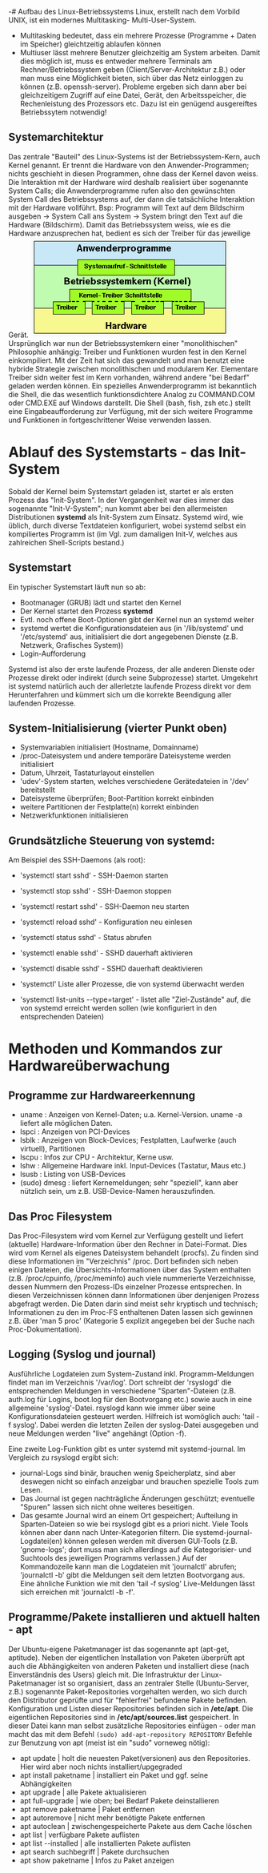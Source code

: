 -# Aufbau des Linux-Betriebssystems
Linux, erstellt nach dem Vorbild UNIX, ist ein modernes Multitasking- 
Multi-User-System.
- Multitasking bedeutet, dass ein mehrere Prozesse (Programme + Daten im Speicher) 
  gleichtzeitig ablaufen können
- Multiuser lässt mehrere Benutzer gleichzeitig am System arbeiten. Damit dies 
  möglich ist, muss es entweder mehrere Terminals am Rechner/Betriebssystem 
  geben (Client/Server-Architektur z.B.) oder man muss eine Möglichkeit bieten, 
  sich über das Netz einloggen zu können (z.B. openssh-server).
Probleme ergeben sich dann aber bei gleichzeitigem Zugriff auf eine Datei, 
Gerät, den Arbeitsspeicher, die Rechenleistung des Prozessors etc.
Dazu ist ein genügend ausgereiftes Betriebssytem notwendig!

## Systemarchitektur
Das zentrale "Bauteil" des Linux-Systems ist der Betriebssystem-Kern, auch 
Kernel genannt. Er trennt die Hardware von den Anwender-Programmen; nichts 
geschieht in diesen Programmen, ohne dass der Kernel davon weiss.
Die Interaktion mit der Hardware wird deshalb realisiert über sogenannte System 
Calls; die Anwenderprogramme rufen also den gewünschten System Call des 
Betriebssystems auf, der dann die tatsächliche Interaktion mit der Hardware 
vollführt.
Bsp: Programm will Text auf dem Bildschirm ausgeben -> System Call ans System -> 
System bringt den Text auf die Hardware (Bildschirm).
Damit das Betriebssystem weiss, wie es die Hardware anzusprechen hat, bedient es 
sich der Treiber für das jeweilige Gerät.
![Image](linux_sysaufbau.gif)
Ursprünglich war nun der Betriebssystemkern einer "monolithischen" Philosophie 
anhängig: Treiber und Funktionen wurden fest in den Kernel einkompiliert. Mit 
der Zeit hat sich das gewandelt und man benutzt eine hybride Strategie zwischen 
monolithischen und modularem Ker. Elementare Treiber sidn weiter fest im Kern 
vorhanden, während andere "bei Bedarf" geladen werden können.
Ein spezielles Anwenderprogramm ist bekanntlich die Shell, die das wesentlich 
funktionsdichtere Analog zu COMMAND.COM oder CMD.EXE auf Windows darstellt.
Die Shell (bash, fish, zsh etc.) stellt eine Eingabeaufforderung zur Verfügung, 
mit der sich weitere Programme und Funktionen in fortgeschrittener Weise 
verwenden lassen.

# Ablauf des Systemstarts - das Init-System
Sobald der Kernel beim Systemstart geladen ist, startet er als ersten Prozess 
das "Init-System". In der Vergangenheit war dies immer das sogenannte 
"Init-V-System"; nun kommt aber bei den allermeisten Distributionen __systemd__ 
als Init-System zum Einsatz.
Systemd wird, wie üblich, durch diverse Textdateien konfiguriert, wobei systemd 
selbst ein kompiliertes Programm ist (im Vgl. zum damaligen Init-V, welches aus 
zahlreichen Shell-Scripts bestand.)

## Systemstart
Ein typischer Systemstart läuft nun so ab:
- Bootmanager (GRUB) lädt und startet den Kernel
- Der Kernel startet den Prozess __systemd__
- Evtl. noch offene Boot-Optionen gibt der Kernel nun an systemd weiter
- systemd wertet die Konfigurationsdateien aus (in '/lib/systemd' und 
  '/etc/systemd' aus, initialisiert die dort angegebenen Dienste (z.B. Netzwerk, 
  Grafisches System))
- Login-Aufforderung

Systemd ist also der erste laufende Prozess, der alle anderen Dienste oder 
Prozesse direkt oder indirekt (durch seine Subprozesse) startet. Umgekehrt ist 
systemd natürlich auch der allerletzte laufende Prozess direkt vor dem 
Herunterfahren und kümmert sich um die korrekte Beendigung aller laufenden
Prozesse.

## System-Initialisierung (vierter Punkt oben)
- Systemvariablen initialisiert (Hostname, Domainname)
- /proc-Dateisystem und andere temporäre Dateisysteme werden initialisiert
- Datum, Uhrzeit, Tastaturlayout einstellen
- 'udev'-System starten, welches verschiedene Gerätedateien in '/dev' 
  bereitstellt
- Dateisysteme überprüfen; Boot-Partition korrekt einbinden
- weitere Partitionen der Festplatte(n) korrekt einbinden
- Netzwerkfunktionen initialisieren

## Grundsätzliche Steuerung von systemd:
Am Beispiel des SSH-Daemons (als root): 
- 'systemctl start sshd' - SSH-Daemon starten
- 'systemctl stop sshd' - SSH-Daemon stoppen
- 'systemctl restart sshd' - SSH-Daemon neu starten
- 'systemctl reload sshd' - Konfiguration neu einlesen
- 'systemctl status sshd' - Status abrufen

- 'systemctl enable sshd' - SSHD dauerhaft aktivieren
- 'systemctl disable sshd' - SSHD dauerhaft deaktivieren

- 'systemctl' Liste aller Prozesse, die von systemd überwacht werden

- 'systemctl list-units --type=target' - listet alle "Ziel-Zustände" auf, die 
  von systemd erreicht werden sollen (wie konfiguriert in den entsprechenden 
  Dateien)

# Methoden und Kommandos zur Hardwareüberwachung

## Programme zur Hardwareerkennung
- uname : Anzeigen von Kernel-Daten; u.a. Kernel-Version. uname -a liefert alle 
  möglichen Daten.
- lspci : Anzeigen von PCI-Devices
- lsblk : Anzeigen von Block-Devices; Festplatten, Laufwerke (auch virtuell), 
  Partitionen
- lscpu : Infos zur CPU - Architektur, Kerne usw.
- lshw : Allgemeine Hardware inkl. Input-Devices (Tastatur, Maus etc.)
- lsusb : Listing von USB-Devices
- (sudo) dmesg : liefert Kernemeldungen; sehr "speziell", kann aber nützlich 
  sein, um z.B. USB-Device-Namen herauszufinden.

## Das Proc Filesystem
Das Proc-Filesystem wird vom Kernel zur Verfügung gestellt und liefert 
(aktuelle) Hardware-Information über den Rechner in Datei-Format. Dies wird vom 
Kernel als eigenes Dateisystem behandelt (procfs). Zu finden sind diese 
Informationen im "Verzeichnis" /proc.
Dort befinden sich neben einigen Dateien, die Übersichts-Informationen über das 
System enthalten (z.B. /proc/cpuinfo, /proc/meminfo) auch viele nummerierte 
Verzeichnisse, dessen Nummern den Prozess-IDs einzelner Prozesse entsprechen. In 
diesen Verzeichnissen können dann Informationen über denjenigen Prozess 
abgefragt werden.
Die Daten darin sind meist sehr kryptisch und technisch; Informationen zu den im 
Proc-FS enthaltenen Daten lassen sich gewinnen z.B. über 'man 5 proc' (Kategorie 
5 explizit angegeben bei der Suche nach Proc-Dokumentation).

## Logging (Syslog und journal)
Ausführliche Logdateien zum System-Zustand inkl. Programm-Meldungen findet man 
im Verzeichnis '/var/log'. Dort schreibt der 'rsyslogd' die entsprechenden 
Meldungen in verschiedene "Sparten"-Dateien (z.B. auth.log für Logins, boot.log 
für den Bootvorgang etc.) sowie auch in eine allgemeine 'syslog'-Datei. rsyslogd 
kann wie immer über seine Konfigurationsdateien gesteuert werden.
Hilfreich ist womöglich auch: 'tail -f syslog'. Dabei werden die letzten Zeilen 
der syslog-Datei ausgegeben und neue Meldungen werden "live" angehängt (Option 
-f).

Eine zweite Log-Funktion gibt es unter systemd mit systemd-journal. Im Vergleich 
zu rsyslogd ergibt sich:
- journal-Logs sind binär, brauchen wenig Speicherplatz, sind aber deswegen 
  nicht so einfach anzeigbar und brauchen spezielle Tools zum Lesen.
- Das Journal ist gegen nachträgliche Änderungen geschützt; eventuelle "Spuren" 
  lassen sich nicht ohne weiteres beseitigen.
- Das gesamte Journal wird an einem Ort gespeichert; Aufteilung in 
  Sparten-Dateien so wie bei rsyslogd gibt es a priori nicht. Viele Tools können 
  aber dann nach Unter-Kategorien filtern.
Die systemd-journal-Logdatei(en) können gelesen werden mit diversen GUI-Tools 
(z.B. 'gnome-logs'; dort muss man sich allerdings auf die Kategorisier- und 
Suchtools des jeweiligen Programms verlassen.)
Auf der Kommandozeile kann man die Logdateien mit 'journalctl' abrufen; 
'journalctl -b' gibt die Meldungen seit dem letzten Bootvorgang aus. Eine 
ähnliche Funktion wie mit den 'tail -f syslog' Live-Meldungen lässt sich 
erreichen mit 'journalctl -b -f'.

## Programme/Pakete installieren und aktuell halten - apt
Der Ubuntu-eigene Paketmanager ist das sogenannte apt (apt-get, aptitude). Neben 
der eigentlichen Installation von Paketen überprüft apt auch die Abhängigkeiten 
von anderen Paketen und installiert diese (nach Einverständnis des Users) gleich 
mit.
Die Infrastruktur der Linux-Paketmanager ist so organisiert, dass an zentraler 
Stelle (Ubuntu-Server, z.B.) sogenannte Paket-Repositories vorgehalten werden, 
wo sich durch den Distributor geprüfte und für "fehlerfrei" befundene Pakete 
befinden.
Konfiguration und Listen dieser Repositories befinden sich in __/etc/apt__. Die 
eigentlichen Repositories sind in __/etc/apt/sources.list__ gespeichert. In 
dieser Datei kann man selbst zusätzliche Repositories einfügen - oder man macht 
das mit dem Befehl `(sudo) add-apt-repository REPOSITORY`
Befehle zur Benutzung von apt (meist ist ein "sudo" vorneweg nötig):
- apt update | holt die neuesten Paket(versionen) aus den Repositories. Hier 
wird aber noch nichts installiert/upgegraded
- apt install paketname | installiert ein Paket und ggf. seine Abhängigkeiten
- apt upgrade | alle Pakete aktualisieren
- apt full-upgrade | wie oben; bei Bedarf Pakete deinstallieren
- apt remove paketname | Paket entfernen
- apt autoremove | nicht mehr benötigte Pakete entfernen
- apt autoclean | zwischengespeicherte Pakete aus dem Cache löschen
- apt list | verfügbare Pakete auflisten
- apt list --installed | alle installierten Pakete auflisten
- apt search suchbegriff | Pakete durchsuchen
- apt show paketname | Infos zu Paket anzeigen
